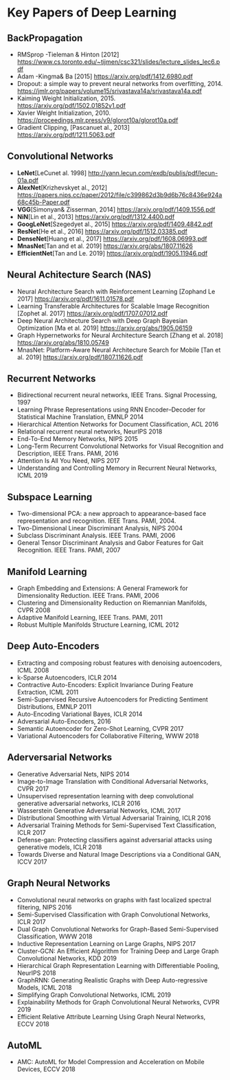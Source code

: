 # Key Papers of Deep Learning 

## BackPropagation 
- RMSprop -Tieleman & Hinton [2012] https://www.cs.toronto.edu/~tijmen/csc321/slides/lecture_slides_lec6.pdf 
- Adam -Kingma& Ba [2015] https://arxiv.org/pdf/1412.6980.pdf 
- Dropout: a simple way to prevent neural networks from overfitting, 2014. https://jmlr.org/papers/volume15/srivastava14a/srivastava14a.pdf 
- Kaiming Weight Initialization, 2015. https://arxiv.org/pdf/1502.01852v1.pdf 
- Xavier Weight Initialization, 2010. https://proceedings.mlr.press/v9/glorot10a/glorot10a.pdf 
- Gradient Clipping, [Pascanuet al., 2013] https://arxiv.org/pdf/1211.5063.pdf 

## Convolutional Networks 
- **LeNet**[LeCunet al. 1998] http://yann.lecun.com/exdb/publis/pdf/lecun-01a.pdf 
- **AlexNet**[Krizhevskyet al., 2012] https://papers.nips.cc/paper/2012/file/c399862d3b9d6b76c8436e924a68c45b-Paper.pdf 
- **VGG**[Simonyan& Zisserman, 2014] https://arxiv.org/pdf/1409.1556.pdf 
- **NiN**[Lin et al., 2013] https://arxiv.org/pdf/1312.4400.pdf 
- **GoogLeNet**[Szegedyet al., 2015] https://arxiv.org/pdf/1409.4842.pdf 
- **ResNet**[He et al., 2016] https://arxiv.org/pdf/1512.03385.pdf 
- **DenseNet**[Huang et al., 2017] https://arxiv.org/pdf/1608.06993.pdf
- **MnasNet**[Tan and et al. 2019] https://arxiv.org/abs/1807.11626
- **EfficientNet**[Tan and Le. 2019] https://arxiv.org/pdf/1905.11946.pdf 

## Neural Achitecture Search (NAS) 
- Neural Architecture Search with Reinforcement Learning [Zophand Le 2017] https://arxiv.org/pdf/1611.01578.pdf 
- Learning Transferable Architectures for Scalable Image Recognition [Zophet al. 2017] https://arxiv.org/pdf/1707.07012.pdf 
- Deep Neural Architecture Search with Deep Graph Bayesian Optimization [Ma et al. 2019] https://arxiv.org/abs/1905.06159 
- Graph Hypernetworks for Neural Architecture Search [Zhang et al. 2018] https://arxiv.org/abs/1810.05749 
- MnasNet: Platform-Aware Neural Architecture Search for Mobile [Tan et al. 2019] https://arxiv.org/pdf/1807.11626.pdf 

## Recurrent Networks 
- Bidirectional recurrent neural networks, IEEE Trans. Signal Processing, 1997 
- Learning Phrase Representations using RNN Encoder–Decoder for Statistical Machine Translation, EMNLP 2014 
- Hierarchical Attention Networks for Document Classification, ACL 2016 
- Relational recurrent neural networks, NeurIPS 2018 
- End-To-End Memory Networks, NIPS 2015 
- Long-Term Recurrent Convolutional Networks for Visual Recognition and Description, IEEE Trans. PAMI, 2016 
- Attention Is All You Need, NIPS 2017 
- Understanding and Controlling Memory in Recurrent Neural Networks, ICML 2019 

## Subspace Learning 
- Two-dimensional PCA: a new approach to appearance-based face representation and recognition. IEEE Trans. PAMI, 2004. 
- Two-Dimensional Linear Discriminant Analysis, NIPS 2004 
- Subclass Discriminant Analysis. IEEE Trans. PAMI, 2006 
- General Tensor Discriminant Analysis and Gabor Features for Gait Recognition. IEEE Trans. PAMI, 2007 

## Manifold Learning 
- Graph Embedding and Extensions: A General Framework for Dimensionality Reduction. IEEE Trans. PAMI, 2006 
- Clustering and Dimensionality Reduction on Riemannian Manifolds, CVPR 2008 
- Adaptive Manifold Learning, IEEE Trans. PAMI, 2011 
- Robust Multiple Manifolds Structure Learning, ICML 2012 

## Deep Auto-Encoders 
- Extracting and composing robust features with denoising autoencoders, ICML 2008 
- k-Sparse Autoencoders, ICLR 2014 
- Contractive Auto-Encoders: Explicit Invariance During Feature Extraction, ICML 2011 
- Semi-Supervised Recursive Autoencoders for Predicting Sentiment Distributions, EMNLP 2011 
- Auto-Encoding Variational Bayes, ICLR 2014 
- Adversarial Auto-Encoders, 2016 
- Semantic Autoencoder for Zero-Shot Learning, CVPR 2017 
- Variational Autoencoders for Collaborative Filtering, WWW 2018 

## Aderversarial Networks 
- Generative Adversarial Nets, NIPS 2014 
- Image-to-Image Translation with Conditional Adversarial Networks, CVPR 2017 
- Unsupervised representation learning with deep convolutional generative adversarial networks, ICLR 2016 
- Wasserstein Generative Adversarial Networks, ICML 2017 
- Distributional Smoothing with Virtual Adversarial Training, ICLR 2016 
- Adversarial Training Methods for Semi-Supervised Text Classification, ICLR 2017 
- Defense-gan: Protecting classifiers against adversarial attacks using generative models, ICLR 2018 
- Towards Diverse and Natural Image Descriptions via a Conditional GAN, ICCV 2017 

## Graph Neural Networks
- Convolutional neural networks on graphs with fast localized spectral filtering, NIPS 2016 
- Semi-Supervised Classification with Graph Convolutional Networks, ICLR 2017 
- Dual Graph Convolutional Networks for Graph-Based Semi-Supervised Classification, WWW 2018 
- Inductive Representation Learning on Large Graphs, NIPS 2017 
- Cluster-GCN: An Efficient Algorithm for Training Deep and Large Graph Convolutional Networks, KDD 2019 
- Hierarchical Graph Representation Learning with Differentiable Pooling, NeurIPS 2018 
- GraphRNN: Generating Realistic Graphs with Deep Auto-regressive Models, ICML 2018 
- Simplifying Graph Convolutional Networks, ICML 2019 
- Explainability Methods for Graph Convolutional Neural Networks, CVPR 2019 
- Efficient Relative Attribute Learning Using Graph Neural Networks, ECCV 2018 

## AutoML 
- AMC: AutoML for Model Compression and Acceleration on Mobile Devices, ECCV 2018 


















